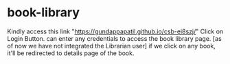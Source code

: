 # book-library
Kindly access this link "https://gundappapatil.github.io/csb-ei8szj/"
Click on Login Button.
can enter any credentials to access the book library page. [as of now we have not integrated the Librarian user]
if we click on any book, it'll be redirected to details page of the book.
